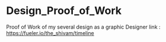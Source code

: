 # Design_Proof_of_Work
Proof of Work of my several design as a graphic Designer
link : https://fueler.io/the_shivam/timeline
